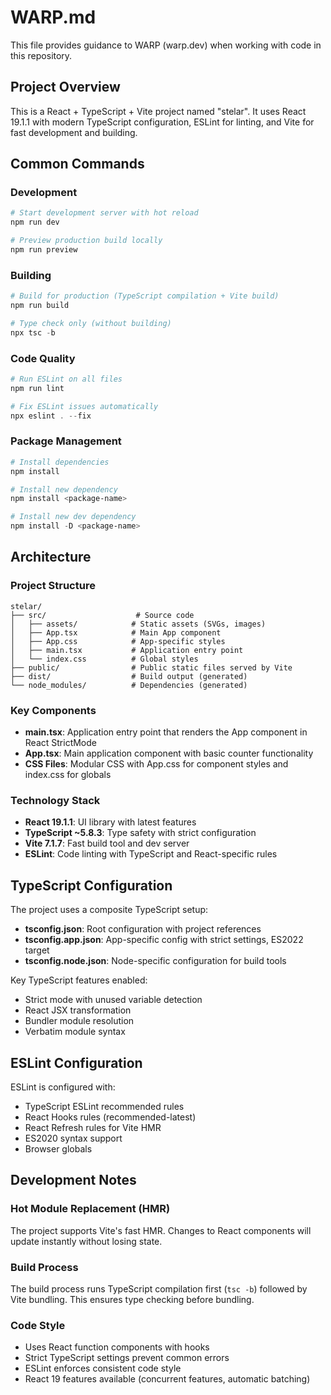 # WARP.md

This file provides guidance to WARP (warp.dev) when working with code in this repository.

## Project Overview

This is a React + TypeScript + Vite project named "stelar". It uses React 19.1.1 with modern TypeScript configuration, ESLint for linting, and Vite for fast development and building.

## Common Commands

### Development
```powershell
# Start development server with hot reload
npm run dev

# Preview production build locally
npm run preview
```

### Building
```powershell
# Build for production (TypeScript compilation + Vite build)
npm run build

# Type check only (without building)
npx tsc -b
```

### Code Quality
```powershell
# Run ESLint on all files
npm run lint

# Fix ESLint issues automatically
npx eslint . --fix
```

### Package Management
```powershell
# Install dependencies
npm install

# Install new dependency
npm install <package-name>

# Install new dev dependency
npm install -D <package-name>
```

## Architecture

### Project Structure
```
stelar/
├── src/                    # Source code
│   ├── assets/            # Static assets (SVGs, images)
│   ├── App.tsx            # Main App component
│   ├── App.css            # App-specific styles
│   ├── main.tsx           # Application entry point
│   └── index.css          # Global styles
├── public/                # Public static files served by Vite
├── dist/                  # Build output (generated)
└── node_modules/          # Dependencies (generated)
```

### Key Components
- **main.tsx**: Application entry point that renders the App component in React StrictMode
- **App.tsx**: Main application component with basic counter functionality
- **CSS Files**: Modular CSS with App.css for component styles and index.css for globals

### Technology Stack
- **React 19.1.1**: UI library with latest features
- **TypeScript ~5.8.3**: Type safety with strict configuration
- **Vite 7.1.7**: Fast build tool and dev server
- **ESLint**: Code linting with TypeScript and React-specific rules

## TypeScript Configuration

The project uses a composite TypeScript setup:
- **tsconfig.json**: Root configuration with project references
- **tsconfig.app.json**: App-specific config with strict settings, ES2022 target
- **tsconfig.node.json**: Node-specific configuration for build tools

Key TypeScript features enabled:
- Strict mode with unused variable detection
- React JSX transformation
- Bundler module resolution
- Verbatim module syntax

## ESLint Configuration

ESLint is configured with:
- TypeScript ESLint recommended rules
- React Hooks rules (recommended-latest)
- React Refresh rules for Vite HMR
- ES2020 syntax support
- Browser globals

## Development Notes

### Hot Module Replacement (HMR)
The project supports Vite's fast HMR. Changes to React components will update instantly without losing state.

### Build Process
The build process runs TypeScript compilation first (`tsc -b`) followed by Vite bundling. This ensures type checking before bundling.

### Code Style
- Uses React function components with hooks
- Strict TypeScript settings prevent common errors
- ESLint enforces consistent code style
- React 19 features available (concurrent features, automatic batching)

<!-- alright then , the app is now communicating with the user , now as i planned earlier . as the user expresses themselves and lets the user know what going, the ai converses the asks the user some more questionto get more details. then once when done , all the data is collocated and the user is sent to another section (report section) that shows a header "based on your report" , it list out what the user is going through , why they are possibly going through it and many more otheer reasons before it takes the user  to a conclusions section -->